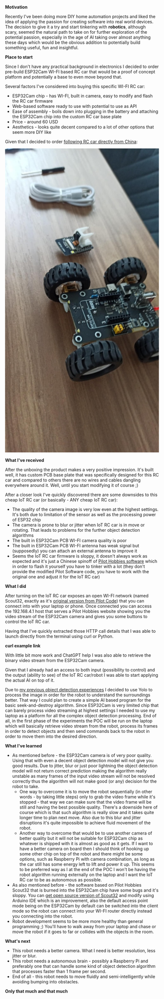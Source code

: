 **Motivation**

Recently I've been doing more DIY home automation projects and liked the idea of applying the passion for creating software into real world devices.
The decision to give it a try and start tinkering with **robotics**, although scary, seemed the natural path to take on for further exploration of the potential passion, especially in the age of AI taking over almost anything these days which would be the obvious addition to potentially build something useful, fun and insightful. 

**Place to start**

Since I don't have any practical background in electronics I decided to order pre-build ESP32Cam WI-FI based RC car that would be a proof of concept platform and potentially a base to even move beyond that.

Several factors I've considered into buying this specific WI-FI RC car:
* ESP32Cam chip - has WI-FI, built in camera, easy to modify and flash the RC car firmware
* Web-based software ready to use with potential to use as API
* Ease of assembly - boils down into plugging in the battery and attaching the ESP32Cam chip into the custom RC car base plate
* Price - around 60 USD
* Aesthetics - looks quite decent compared to a lot of other options that seem more DIY like

Given that I decided to order [following RC car directly from China](https://pl.aliexpress.com/item/1005006722055337.html):

![IoT RC car from China](https://raw.githubusercontent.com/wjan/wjan.github.io/main/img/rccar.jpeg)

**What I've received**

After the unboxing the product makes a very positive impression. It's built well, it has custom PCB base plate that was specifically designed for this RC car and compared to others there are no wires and cables dangling everywhere around it. Well, until you start modifying it of course ;)

After a closer look I've quickly discovered there are some downsides to this cheap IoT RC car (or basically - ANY cheap IoT RC car):
* The quality of the camera image is very low even at the highest settings. It's both due to limitation of the sensor as well as the processing power of ESP32 chip
* The camera is prone to blur or jitter when IoT RC car is in move or rotating. That leads to problems for the further object detection algorithms 
* The built in ESP32Cam PCB WI-FI camera quality is poor 
* The built in ESP32Cam PCB WI-FI antenna has weak signal but (supposedly) you can attach an external antenna to improve it
* Seems the IoT RC car firmware is sloppy, it doesn't always work as expected and it's just a Chinese spinoff of [Pilot Hobbies software](https://pilothobbies.com/) which in order to flash it yourself you have to tinker with a lot (they don't provide the modified Pilot Software code, you have to work with the original one and adjust it for the IoT RC car)

**What I did**

After turning on the IoT RC car exposes an open WI-FI network (named Scout32, exactly as it's [original version from Pilot Code](https://www.pilothobbies.com/product/scout32/)) that you can connect into with your laptop or phone. Once connected you can access the 192.168.4.1 host that serves a Pilot Hobbies website showing you the video stream of the ESP32Cam camera and gives you some buttons to control the IoT RC car.

Having that I've quickly extracted those HTTP call details that I was able to launch directly from the terminal using curl or Python.

**curl example link**

With little bit more work and ChatGPT help I was also able to retrieve the binary video stream from the ESP32Cam camera.

Given that I already had an access to both input (possibility to control) and the output (ability to see) of the IoT RC car/robot I was able to start applying the actual AI on top of it.

Due to [my previous object detection experiences](https://wjan.github.io/posts/tesla-like-2D-Environment-Mapping-Using-YOLOv5-and-MiDaS/) I decided to use Yolo to process the image in order for the robot to understand the surroundings better. That way I could plan to create a simple AI based program for the basic seek-and-destroy algorithm.
Since ESP32Cam is very limited chip that can barely process video streaming at highest settings I needed to use my laptop as a platform for all the complex object detection processing. End of all, in the first phase of the experiments the POC will be run on the laptop which will basically retrieve video stream from the robot, process its frames in order to detect objects and then send commands back to the robot in order to move them into the desired direction.

**What I've learned**
* As mentioned before - the ESP32Cam camera is of very poor quality. Using that with even a decent object detection model will not give you good results. Due to jitter, blur or just poor lightning the object detection model will not return correct prediction making the algorithm really unstable as many frames of the input video stream will not be resolved correctly thus the algorithm will not make good (or any) decision for the robot to take. 
    * One way to overcome it is to move the robot sequentially (in other words - by taking little steps) only to grab the video frame while it's stopped - that way we can make sure that the video frame will be still and having the best possible quality. There's a downside here of course which is that such algorithm is really slow and it takes quite longer time to plan next move. Also due to this blur and jitter disruptions it's quite impossible to achieve fluid movement of the robot.
    * Another way to overcome that would be to use another camera of better quality but it will not be suitable for ESP32Cam chip as whatever is shipped with it is almost as good as it gets. If I want to have a better camera on board then I should think of hooking up some other chip on top of the robot and there might be some options, such as Raspberry Pi with camera combination, as long as the car still has some energy left to lift and power it up. This seems to be preferred way as I at the end of the POC I won't be having the robot algorithm running externally on the laptop and I want the IoT RC car to be as autonomous as possible.
* As also mentioned before - the software based on Pilot Hobbies Scout32 that is burned into the ESP32Cam chip have some bugs and it's sloppy. You can [get open source version of Scout32](https://www.pilothobbies.com/wp-content/uploads/2022/05/Scout32-ScoutXL_2.2.zip) and modify using Arduino IDE which is an improvement, also the default access point mode being on the ESP32Cam by default can be switched into the client mode so the robot can connect into your WI-FI router directly instead you connecting into the robot.
* Robot development seems to be more more healthy than general programming ;) You'll have to walk away from your laptop and chase or move the robot if it goes to far or collides with the objects in the room.

**What's next**
* This robot needs a better camera. What I need is better resolution, less jitter or blur. 
* This robot needs a autonomous brain - possibly a Raspberry Pi and preferably one that can handle some kind of object detection algorithm that processes faster than 1 frame per second.
* End of all - this robot needs to move fluidly and semi-intelligently while avoiding bumping into obstacles.

**Only that much and that much**
